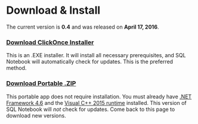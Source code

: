 # Download & Install

The current version is **0.4** and was released on **April 17, 2016**.

### [Download ClickOnce Installer](https://sqlnotebook.com/install/setup.exe)

This is an .EXE installer.  It will install all necessary prerequisites, and SQL Notebook will automatically check for updates.  This is the preferred method.

### [Download Portable .ZIP](https://sqlnotebook.com/install/SqlNotebook_0_4_0_0.zip)

This portable app does not require installation.  You must already have [.NET Framework 4.6](https://www.microsoft.com/en-us/download/details.aspx?id=49981) and the [Visual C++ 2015 runtime](https://www.microsoft.com/en-us/download/details.aspx?id=48145) installed.  This version of SQL Notebook will *not* check for updates.  Come back to this page to download new versions.
